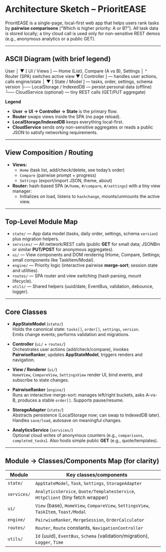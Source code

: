 # Architecture Sketch – PrioritEASE

PrioritEASE is a single-page, local-first web app that helps users rank tasks by **pairwise comparisons** (“Which is higher priority: A or B?”). All task data is stored locally; a tiny cloud call is used only for non-sensitive REST demos (e.g., anonymous analytics or a public GET).

---

## ASCII Diagram (with brief legend)

User
│
▼
[ UI / Views ] — Home (List), Compare (A vs B), Settings
│ ^ Router (SPA) switches active view
▼
[ Controller ] — handles user actions, calls engine/state
│
▼
[ State / Model ] — tasks, order, settings, schema version
├── LocalStorage / IndexedDB — persist personal data (offline)
└── CloudService (optional) — tiny REST calls (GET/PUT aggregate)


**Legend**
- **User → UI → Controller → State** is the primary flow.
- **Router** swaps views inside the SPA (no page reload).
- **LocalStorage/IndexedDB** keeps everything local-first.
- **CloudService** sends only non-sensitive aggregates or reads a public JSON to satisfy networking requirements.

---

## View Composition / Routing

- **Views:**  
  - `Home` (task list, add/check/delete, see today’s order)  
  - `Compare` (pairwise prompt + progress)  
  - `Settings` (export/import JSON, theme, about)
- **Router:** hash-based SPA (`#/home`, `#/compare`, `#/settings`) with a tiny view manager:
  - Initializes on load, listens to `hashchange`, mounts/unmounts the active view.

---

## Top-Level Module Map 

- `state/` — App data model (tasks, daily order, settings, schema `version`) plus migration helpers.
- `services/` — All network/REST calls (public **GET** for small data; JSONBin or similar **PUT/POST** for anonymous aggregates).
- `ui/` — View components and DOM rendering (Home, Compare, Settings; small components like TaskItem/Modal).
- `engine/` — Priority logic (interactive pairwise **merge-sort**; session state and utilities).
- `routes/` — SPA router and view switching (hash parsing, mount lifecycle).
- `utils/` — Shared helpers (uuid/date, EventBus, validation, debounce, logger).

---

## Core Classes 

- **AppStateModel** (`state/`)  
  Holds the canonical state: `tasks[]`, `order[]`, `settings`, `version`.  
  Emits change events; performs validation and migrations.

- **Controller** (`ui/` + `routes/`)  
  Orchestrates user actions (add/check/compare), invokes **PairwiseRanker**, updates **AppStateModel**, triggers renders and navigation.

- **View / Renderer** (`ui/`)  
  `HomeView`, `CompareView`, `SettingsView` render UI, bind events, and subscribe to state changes.

- **PairwiseRanker** (`engine/`)  
  Runs an interactive merge-sort: manages left/right buckets, asks A-vs-B, produces a stable `order[]`. Supports pause/resume.

- **StorageAdapter** (`state/`)  
  Abstracts persistence (LocalStorage now; can swap to IndexedDB later). Handles `save/load`, autosave on meaningful changes.

- **AnalyticsService** (`services/`)  
  Optional cloud writes of anonymous counters (e.g., `comparisons`, `completed_tasks`). Also hosts simple public **GET** (e.g., quote/templates).

---

## Module → Classes/Components Map (for clarity)

| Module     | Key classes/components |
|------------|------------------------|
| `state/`   | `AppStateModel`, `Task`, `Settings`, `StorageAdapter` |
| `services/`| `AnalyticsService`, `Quote/TemplatesService`, `HttpClient` (tiny fetch wrapper) |
| `ui/`      | `View` (base), `HomeView`, `CompareView`, `SettingsView`, `TaskItem`, `Toast/Modal` |
| `engine/`  | `PairwiseRanker`, `MergeSession`, `OrderCalculator` |
| `routes/`  | `Router`, `Route` constants, `NavigationController` |
| `utils/`   | `Id` (uuid), `EventBus`, `Schema` (validation/migration), `Logger`, `Time` |



